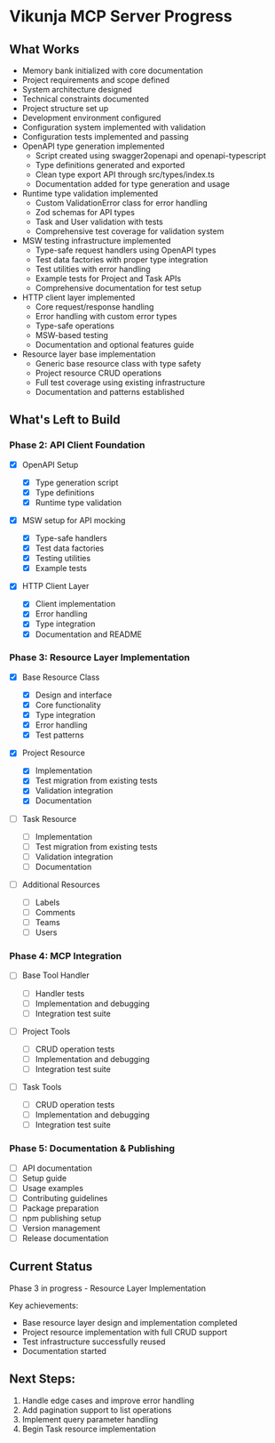 # Vikunja MCP Server Progress

## What Works

- Memory bank initialized with core documentation
- Project requirements and scope defined
- System architecture designed
- Technical constraints documented
- Project structure set up
- Development environment configured
- Configuration system implemented with validation
- Configuration tests implemented and passing
- OpenAPI type generation implemented
  - Script created using swagger2openapi and openapi-typescript
  - Type definitions generated and exported
  - Clean type export API through src/types/index.ts
  - Documentation added for type generation and usage
- Runtime type validation implemented
  - Custom ValidationError class for error handling
  - Zod schemas for API types
  - Task and User validation with tests
  - Comprehensive test coverage for validation system
- MSW testing infrastructure implemented
  - Type-safe request handlers using OpenAPI types
  - Test data factories with proper type integration
  - Test utilities with error handling
  - Example tests for Project and Task APIs
  - Comprehensive documentation for test setup
- HTTP client layer implemented
  - Core request/response handling
  - Error handling with custom error types
  - Type-safe operations
  - MSW-based testing
  - Documentation and optional features guide
- Resource layer base implementation
  - Generic base resource class with type safety
  - Project resource CRUD operations
  - Full test coverage using existing infrastructure
  - Documentation and patterns established

## What's Left to Build

### Phase 2: API Client Foundation

- [x] OpenAPI Setup

  - [x] Type generation script
  - [x] Type definitions
  - [x] Runtime type validation

- [x] MSW setup for API mocking

  - [x] Type-safe handlers
  - [x] Test data factories
  - [x] Testing utilities
  - [x] Example tests

- [x] HTTP Client Layer
  - [x] Client implementation
  - [x] Error handling
  - [x] Type integration
  - [x] Documentation and README

### Phase 3: Resource Layer Implementation

- [x] Base Resource Class

  - [x] Design and interface
  - [x] Core functionality
  - [x] Type integration
  - [x] Error handling
  - [x] Test patterns

- [x] Project Resource

  - [x] Implementation
  - [x] Test migration from existing tests
  - [x] Validation integration
  - [x] Documentation

- [ ] Task Resource

  - [ ] Implementation
  - [ ] Test migration from existing tests
  - [ ] Validation integration
  - [ ] Documentation

- [ ] Additional Resources
  - [ ] Labels
  - [ ] Comments
  - [ ] Teams
  - [ ] Users

### Phase 4: MCP Integration

- [ ] Base Tool Handler

  - [ ] Handler tests
  - [ ] Implementation and debugging
  - [ ] Integration test suite

- [ ] Project Tools

  - [ ] CRUD operation tests
  - [ ] Implementation and debugging
  - [ ] Integration test suite

- [ ] Task Tools
  - [ ] CRUD operation tests
  - [ ] Implementation and debugging
  - [ ] Integration test suite

### Phase 5: Documentation & Publishing

- [ ] API documentation
- [ ] Setup guide
- [ ] Usage examples
- [ ] Contributing guidelines
- [ ] Package preparation
- [ ] npm publishing setup
- [ ] Version management
- [ ] Release documentation

## Current Status

Phase 3 in progress - Resource Layer Implementation

Key achievements:

- Base resource layer design and implementation completed
- Project resource implementation with full CRUD support
- Test infrastructure successfully reused
- Documentation started

## Next Steps:

1. Handle edge cases and improve error handling
2. Add pagination support to list operations
3. Implement query parameter handling
4. Begin Task resource implementation
